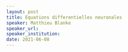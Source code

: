 ```yaml
---
layout: post
title: Equations differentielles neuronales
speaker: Matthieu Blanke
speaker_url:
speaker_institution:
date: 2021-06-08
---
```

